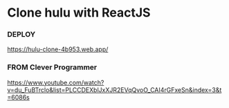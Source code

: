 # Clone hulu with ReactJS

### DEPLOY

https://hulu-clone-4b953.web.app/

### FROM Clever Programmer

https://www.youtube.com/watch?v=du_FuBTrclo&list=PLCCDEXblJxXJR2EVqQvoO_CAI4rGFxeSn&index=3&t=6086s
